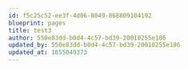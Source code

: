 ```yaml
---
id: f5c25c52-ee3f-4d06-8049-868809104192
blueprint: pages
title: test3
author: 550e83dd-b0d4-4c57-bd39-20010255e186
updated_by: 550e83dd-b0d4-4c57-bd39-20010255e186
updated_at: 1655049373
---
```

